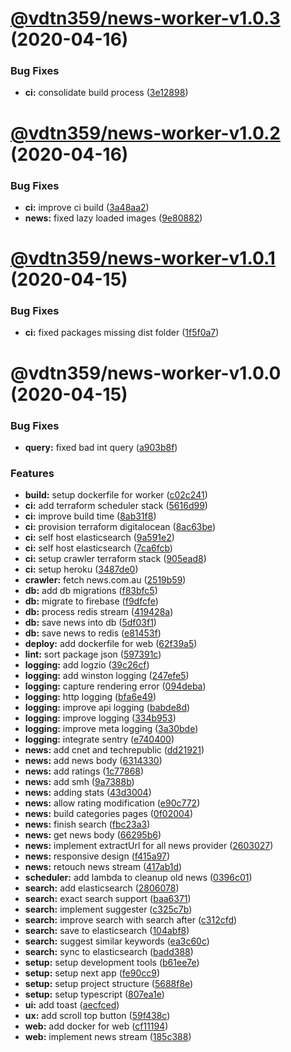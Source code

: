 # [@vdtn359/news-worker-v1.0.3](https://github.com/vdtn359/vdtn359-news/compare/@vdtn359/news-worker-v1.0.2...@vdtn359/news-worker-v1.0.3) (2020-04-16)


### Bug Fixes

* **ci:** consolidate build process ([3e12898](https://github.com/vdtn359/vdtn359-news/commit/3e128986aec63d4e1d5153e18a8e2e1ba1105e76))

# [@vdtn359/news-worker-v1.0.2](https://github.com/vdtn359/vdtn359-news/compare/@vdtn359/news-worker-v1.0.1...@vdtn359/news-worker-v1.0.2) (2020-04-16)


### Bug Fixes

* **ci:** improve ci build ([3a48aa2](https://github.com/vdtn359/vdtn359-news/commit/3a48aa27e7cbab824ca424120093ceaed7efe898))
* **news:** fixed lazy loaded images ([9e80882](https://github.com/vdtn359/vdtn359-news/commit/9e80882eb8652aea457fc55404abe83bfa74f772))

# [@vdtn359/news-worker-v1.0.1](https://github.com/vdtn359/vdtn359-news/compare/@vdtn359/news-worker-v1.0.0...@vdtn359/news-worker-v1.0.1) (2020-04-15)


### Bug Fixes

* **ci:** fixed packages missing dist folder ([1f5f0a7](https://github.com/vdtn359/vdtn359-news/commit/1f5f0a7521298540e02db0e41c860c4be028a5f3))

# @vdtn359/news-worker-v1.0.0 (2020-04-15)


### Bug Fixes

* **query:** fixed bad int query ([a903b8f](https://github.com/vdtn359/vdtn359-news/commit/a903b8f84706ff1879428dfc30b2533b423525d5))


### Features

* **build:** setup dockerfile for worker ([c02c241](https://github.com/vdtn359/vdtn359-news/commit/c02c2419bd95a5de3570b3207f026ca17e590c59))
* **ci:** add terraform scheduler stack ([5616d99](https://github.com/vdtn359/vdtn359-news/commit/5616d99072865327a38f4d6bb43538865a11bef4))
* **ci:** improve build time ([8ab31f8](https://github.com/vdtn359/vdtn359-news/commit/8ab31f80a5b45f8c527b2f97e79e0f7d00171335))
* **ci:** provision terraform digitalocean ([8ac63be](https://github.com/vdtn359/vdtn359-news/commit/8ac63befc697fc74680d0563ba84e35b015ca67a))
* **ci:** self host elasticsearch ([9a591e2](https://github.com/vdtn359/vdtn359-news/commit/9a591e2ef6c0a5207466c33e3da53da7ad6c35ea))
* **ci:** self host elasticsearch ([7ca6fcb](https://github.com/vdtn359/vdtn359-news/commit/7ca6fcbbac700f891289abdc05000c4347e47083))
* **ci:** setup crawler terraform stack ([905ead8](https://github.com/vdtn359/vdtn359-news/commit/905ead82d43663b8c0c44d22f2486f9e0c4c2551))
* **ci:** setup heroku ([3487de0](https://github.com/vdtn359/vdtn359-news/commit/3487de09ccdd52edf5cf6ee5fb22ad18b4f7f216))
* **crawler:** fetch news.com.au ([2519b59](https://github.com/vdtn359/vdtn359-news/commit/2519b59dbeae58044bf9ecbca49ac0c9458cbac8))
* **db:** add db migrations ([f83bfc5](https://github.com/vdtn359/vdtn359-news/commit/f83bfc5fc3ab943eaba79471c8cb3ff1ae24b558))
* **db:** migrate to firebase ([f9dfcfe](https://github.com/vdtn359/vdtn359-news/commit/f9dfcfec0718b29dafdcf73f17de1d2ce6c5cf0d))
* **db:** process redis stream ([419428a](https://github.com/vdtn359/vdtn359-news/commit/419428a1f200418a0592a2ba22b46bdff9efdd42))
* **db:** save news into db ([5df03f1](https://github.com/vdtn359/vdtn359-news/commit/5df03f1f38ae6a08fe4d7977b37a5b9906e68f7c))
* **db:** save news to redis ([e81453f](https://github.com/vdtn359/vdtn359-news/commit/e81453f2d33d28a78c2d6b7acb4f1e62db468f68))
* **deploy:** add dockerfile for web ([62f39a5](https://github.com/vdtn359/vdtn359-news/commit/62f39a5eae03012eadc1dfce56db3244c3b6213a))
* **lint:** sort package json ([597391c](https://github.com/vdtn359/vdtn359-news/commit/597391cc5439f7ddf012bae9d94962f92a6de1d6))
* **logging:** add logzio ([39c26cf](https://github.com/vdtn359/vdtn359-news/commit/39c26cf1a5efecc749ca32f9f442f8392394fad5))
* **logging:** add winston logging ([247efe5](https://github.com/vdtn359/vdtn359-news/commit/247efe54dd7c652b7672f6926254d4d6448c2b8f))
* **logging:** capture rendering error ([094deba](https://github.com/vdtn359/vdtn359-news/commit/094deba8e9ac2ad43eb06fc12acc2d8d9c18d348))
* **logging:** http logging ([bfa6e49](https://github.com/vdtn359/vdtn359-news/commit/bfa6e49b0fb61938577afc4f2fb780fb0bd08d95))
* **logging:** improve api logging ([babde8d](https://github.com/vdtn359/vdtn359-news/commit/babde8dc2586fb5589854449b584bd461db9a4e8))
* **logging:** improve logging ([334b953](https://github.com/vdtn359/vdtn359-news/commit/334b9532deb29bd001e31d4707faaecb5d03fb21))
* **logging:** improve meta logging ([3a30bde](https://github.com/vdtn359/vdtn359-news/commit/3a30bde8755ace304299dda9ff8b650c5e77d05d))
* **logging:** integrate sentry ([e740400](https://github.com/vdtn359/vdtn359-news/commit/e740400077d014ea7ae3fcb71db055edc8990278))
* **news:** add cnet and techrepublic ([dd21921](https://github.com/vdtn359/vdtn359-news/commit/dd219210adff54215fafc389745f7d550e3c652c))
* **news:** add news body ([6314330](https://github.com/vdtn359/vdtn359-news/commit/6314330e58e3125ff0c1e2a1bcc5f0ca21f12e0d))
* **news:** add ratings ([1c77868](https://github.com/vdtn359/vdtn359-news/commit/1c7786816a63191177d312c80d07775f362a0dfa))
* **news:** add smh ([9a7388b](https://github.com/vdtn359/vdtn359-news/commit/9a7388b818b9220868333331d613ac74b676cb27))
* **news:** adding stats ([43d3004](https://github.com/vdtn359/vdtn359-news/commit/43d30047bd783407df532896a4d432b830593934))
* **news:** allow rating modification ([e90c772](https://github.com/vdtn359/vdtn359-news/commit/e90c7726ce3de77768fd7e23ba0c25a5a9233521))
* **news:** build categories pages ([0f02004](https://github.com/vdtn359/vdtn359-news/commit/0f02004890c87f09ef84135d80aeef276c79165b))
* **news:** finish search ([fbc23a3](https://github.com/vdtn359/vdtn359-news/commit/fbc23a3c64f5d803ea99c2abb7cffd6fbaa2a910))
* **news:** get news body ([66295b6](https://github.com/vdtn359/vdtn359-news/commit/66295b6c37a623508bef18d59436c30523ebdb16))
* **news:** implement extractUrl for all news provider ([2603027](https://github.com/vdtn359/vdtn359-news/commit/2603027cc0e4c552d6a869e55177e57c88737681))
* **news:** responsive design ([f415a97](https://github.com/vdtn359/vdtn359-news/commit/f415a974f620c71afe11824691c48cb59705df96))
* **news:** retouch news stream ([417ab1d](https://github.com/vdtn359/vdtn359-news/commit/417ab1de0df80ce66be2a3f4b9304a400d2a2a66))
* **scheduler:** add lambda to cleanup old news ([0396c01](https://github.com/vdtn359/vdtn359-news/commit/0396c018da0216ad6953d480afb0ff0db6fca6fd))
* **search:** add elasticsearch ([2806078](https://github.com/vdtn359/vdtn359-news/commit/2806078c33536702c8d00890266653466279e1ee))
* **search:** exact search support ([baa6371](https://github.com/vdtn359/vdtn359-news/commit/baa63710b5522e756fa552f86d24d3bdf2d90204))
* **search:** implement suggester ([c325c7b](https://github.com/vdtn359/vdtn359-news/commit/c325c7b4a7dc381b122c7fb0fa535423630f7ff3))
* **search:** improve search with search after ([c312cfd](https://github.com/vdtn359/vdtn359-news/commit/c312cfddfdc7ace793f07450c0fe33ca498e4ee1))
* **search:** save to elasticsearch ([104abf8](https://github.com/vdtn359/vdtn359-news/commit/104abf8d9caeaf4641de58b26ca70ae14f937bec))
* **search:** suggest similar keywords ([ea3c60c](https://github.com/vdtn359/vdtn359-news/commit/ea3c60c198efa635649aab20992d7fb0f25655da))
* **search:** sync to elasticsearch ([badd388](https://github.com/vdtn359/vdtn359-news/commit/badd388e982f77b8e4807505dd76d0559cb4aaa8))
* **setup:** setup development tools ([b61ee7e](https://github.com/vdtn359/vdtn359-news/commit/b61ee7eff55919c15823d0d669bc70f99217781c))
* **setup:** setup next app ([fe90cc9](https://github.com/vdtn359/vdtn359-news/commit/fe90cc94969198a4aa935c2e24cb1c3455575bfc))
* **setup:** setup project structure ([5688f8e](https://github.com/vdtn359/vdtn359-news/commit/5688f8e92c22872aad104b31689af198e9033945))
* **setup:** setup typescript ([807ea1e](https://github.com/vdtn359/vdtn359-news/commit/807ea1e878e08bd3210cb888c990fa2ef1970d49))
* **ui:** add toast ([aecfced](https://github.com/vdtn359/vdtn359-news/commit/aecfceddf5e1dac3a261c9ee7a066fa43929f59b))
* **ux:** add scroll top button ([59f438c](https://github.com/vdtn359/vdtn359-news/commit/59f438c8f963023680e5dbb6bd01dfa0e355b255))
* **web:** add docker for web ([cf11194](https://github.com/vdtn359/vdtn359-news/commit/cf111949b946392a8d924abba329bdb99ba82f77))
* **web:** implement news stream ([185c388](https://github.com/vdtn359/vdtn359-news/commit/185c388ac4dd3f10d94275a9dbe0d4443fab8307))
